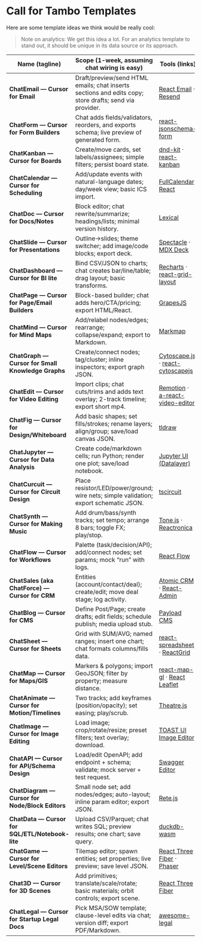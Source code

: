 # Call for Tambo Templates

Here are some template ideas we think would be really cool:

> Note on analytics: We get this idea a lot. For an analytics template to stand out, it should be unique in its data source or its approach.

| Name (tagline)                                    | Scope (1-week, assuming chat wiring is easy)                                                           | Tools (links)                                                                                                           |
| ------------------------------------------------- | ------------------------------------------------------------------------------------------------------ | ----------------------------------------------------------------------------------------------------------------------- |
| **ChatEmail — Cursor for Email**                  | Draft/preview/send HTML emails; chat inserts sections and edits copy; store drafts; send via provider. | [React Email](https://react.email/) · [Resend](https://resend.com/)                                                     |
| **ChatForm — Cursor for Form Builders**           | Chat adds fields/validators, reorders, and exports schema; live preview of generated form.             | [react-jsonschema-form](https://rjsf-team.github.io/react-jsonschema-form/)                                             |
| **ChatKanban — Cursor for Boards**                | Create/move cards, set labels/assignees; simple filters; persist board state.                          | [dnd-kit](https://dndkit.com/) · [react-kanban](https://github.com/lourenci/react-kanban)                               |
| **ChatCalendar — Cursor for Scheduling**          | Add/update events with natural-language dates; day/week view; basic ICS import.                        | [FullCalendar React](https://fullcalendar.io/docs/react)                                                                |
| **ChatDoc — Cursor for Docs/Notes**               | Block editor; chat rewrite/summarize; headings/lists; minimal version history.                         | [Lexical](https://lexical.dev/)                                                                                         |
| **ChatSlide — Cursor for Presentations**          | Outline→slides; theme switcher; add image/code blocks; export deck.                                    | [Spectacle](https://formidable.com/open-source/spectacle/) · [MDX Deck](https://github.com/jxnblk/mdx-deck)             |
| **ChatDashboard — Cursor for BI lite**            | Bind CSV/JSON to charts; chat creates bar/line/table; drag layout; basic transforms.                   | [Recharts](https://recharts.org/) · [react-grid-layout](https://github.com/react-grid-layout/react-grid-layout)         |
| **ChatPage — Cursor for Page/Email Builders**     | Block-based builder; chat adds hero/CTA/pricing; export HTML/React.                                    | [GrapesJS](https://grapesjs.com/)                                                                                       |
| **ChatMind — Cursor for Mind Maps**               | Add/relabel nodes/edges; rearrange; collapse/expand; export to Markdown.                               | [Markmap](https://markmap.js.org/)                                                                                      |
| **ChatGraph — Cursor for Small Knowledge Graphs** | Create/connect nodes; tag/cluster; inline inspectors; export graph JSON.                               | [Cytoscape.js](https://js.cytoscape.org/) · [react-cytoscapejs](https://github.com/plotly/react-cytoscapejs)            |
| **ChatEdit — Cursor for Video Editing**           | Import clips; chat cuts/trims and adds text overlay; 2-track timeline; export short mp4.               | [Remotion](https://www.remotion.dev/) · [a-react-video-editor](https://github.com/sambowenhughes/a-react-video-editor)  |
| **ChatFig — Cursor for Design/Whiteboard**        | Add basic shapes; set fills/strokes; rename layers; align/group; save/load canvas JSON.                | [tldraw](https://www.tldraw.com/)                                                                                       |
| **ChatJupyter — Cursor for Data Analysis**        | Create code/markdown cells; run Python; render one plot; save/load notebook.                           | [Jupyter UI (Datalayer)](https://github.com/datalayer/jupyter-ui)                                                       |
| **ChatCurcuit — Cursor for Circuit Design**       | Place resistor/LED/power/ground; wire nets; simple validation; export schematic JSON.                  | [tscircuit](https://tscircuit.com/)                                                                                     |
| **ChatSynth — Cursor for Making Music**           | Add drum/bass/synth tracks; set tempo; arrange 8 bars; toggle FX; play/stop.                           | [Tone.js](https://tonejs.github.io/) · [Reactronica](https://reactronica.com/)                                          |
| **ChatFlow — Cursor for Workflows**               | Palette (task/decision/API); add/connect nodes; set params; mock “run” with logs.                      | [React Flow](https://reactflow.dev/)                                                                                    |
| **ChatSales (aka ChatForce) — Cursor for CRM**    | Entities (account/contact/deal); create/edit; move deal stage; log activity.                           | [Atomic CRM](https://github.com/marmelab/atomic-crm) · [React-Admin](https://marmelab.com/react-admin/)                 |
| **ChatBlog — Cursor for CMS**                     | Define Post/Page; create drafts; edit fields; schedule publish; media upload stub.                     | [Payload CMS](https://payloadcms.com/)                                                                                  |
| **ChatSheet — Cursor for Sheets**                 | Grid with SUM/AVG; named ranges; insert one chart; chat formats columns/fills data.                    | [react-spreadsheet](https://github.com/iddan/react-spreadsheet) · [ReactGrid](https://reactgrid.com/)                   |
| **ChatMap — Cursor for Maps/GIS**                 | Markers & polygons; import GeoJSON; filter by property; measure distance.                              | [react-map-gl](https://visgl.github.io/react-map-gl/) · [React Leaflet](https://react-leaflet.js.org/)                  |
| **ChatAnimate — Cursor for Motion/Timelines**     | Two tracks; add keyframes (position/opacity); set easing; play/scrub.                                  | [Theatre.js](https://www.theatrejs.com/)                                                                                |
| **ChatImage — Cursor for Image Editing**          | Load image; crop/rotate/resize; preset filters; text overlay; download.                                | [TOAST UI Image Editor](https://ui.toast.com/tui-image-editor)                                                          |
| **ChatAPI — Cursor for API/Schema Design**        | Load/edit OpenAPI; add endpoint + schema; validate; mock server + test request.                        | [Swagger Editor](https://editor.swagger.io/)                                                                            |
| **ChatDiagram — Cursor for Node/Block Editors**   | Small node set; add nodes/edges; auto-layout; inline param editor; export JSON.                        | [Rete.js](https://retejs.org/)                                                                                          |
| **ChatData — Cursor for SQL/ETL/Notebook-lite**   | Upload CSV/Parquet; chat writes SQL; preview results; one chart; save query.                           | [duckdb-wasm](https://github.com/duckdb/duckdb-wasm)                                                                    |
| **ChatGame — Cursor for Level/Scene Editors**     | Tilemap editor; spawn entities; set properties; live preview; save level JSON.                         | [React Three Fiber](https://docs.pmnd.rs/react-three-fiber/getting-started/introduction) · [Phaser](https://phaser.io/) |
| **Chat3D — Cursor for 3D Scenes**                 | Add primitives; translate/scale/rotate; basic materials; orbit controls; export scene.                 | [React Three Fiber](https://docs.pmnd.rs/react-three-fiber/getting-started/introduction)                                |
| **ChatLegal — Cursor for Startup Legal Docs**     | Pick MSA/SOW template; clause-level edits via chat; version diff; export PDF/Markdown.                 | [awesome-legal](https://github.com/ankane/awesome-legal)                                                                |
